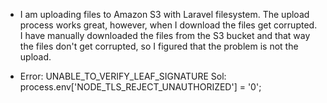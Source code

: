 * I am uploading files to Amazon S3 with Laravel filesystem. The upload process works great, however, when I download the files get corrupted. I have manually downloaded the files from the S3 bucket and that way the files don't get corrupted, so I figured that the problem is not the upload.

* Error: UNABLE_TO_VERIFY_LEAF_SIGNATURE
  Sol: process.env['NODE_TLS_REJECT_UNAUTHORIZED'] = '0';